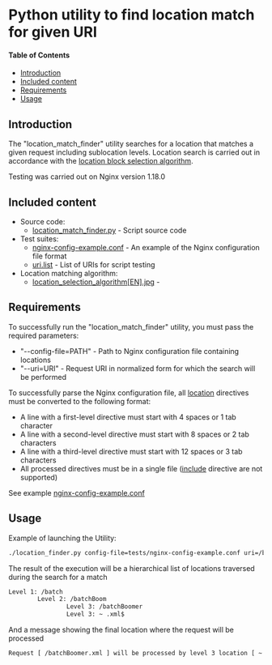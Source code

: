 # Python utility to find location match for given URI
#### Table of Contents
  - [Introduction](#introduction)
  - [Included content](#included-content)
  - [Requirements](#requirements)
  - [Usage](#usage)

## Introduction
The "location_match_finder" utility searches for a location that matches a given request including sublocation levels. Location search is carried out in accordance with the [location block selection algorithm](location_matching_algorithm/location_selection_algorithm[EN].jpg).

Testing was carried out on Nginx version 1.18.0


## Included content
  - Source code:
    - [location_match_finder.py](location_match_finder.py) - Script source code
  - Test suites:
    - [nginx-config-example.conf](tests/nginx-config-example.conf) - An example of the Nginx configuration file format
    - [uri.list](tests/uri.list) - List of URIs for script testing
  - Location matching algorithm:
    - [location_selection_algorithm[EN].jpg](location_matching_algorithm/location_selection_algorithm[EN].jpg) - 

## Requirements
To successfully run the "location_match_finder" utility, you must pass the required parameters:
  - "--config-file=PATH" - Path to Nginx configuration file containing locations
  - "--uri=URI" - Request URI in normalized form for which the search will be performed

To successfully parse the Nginx configuration file, all [location](http://nginx.org/en/docs/http/ngx_http_core_module.html#location) directives must be converted to the following format:
  - A line with a first-level directive must start with 4 spaces or 1 tab character
  - A line with a second-level directive must start with 8 spaces or 2 tab characters
  - A line with a third-level directive must start with 12 spaces or 3 tab characters
  - All processed directives must be in a single file ([include](http://nginx.org/ru/docs/ngx_core_module.html#include) directive are not supported)

See example [nginx-config-example.conf](tests/nginx-config-example.conf)

## Usage
Example of launching the Utility:
```bash
./location_finder.py config-file=tests/nginx-config-example.conf uri=/batchBoomer.xml
```

The result of the execution will be a hierarchical list of locations traversed during the search for a match
```bash
Level 1: /batch
        Level 2: /batchBoom
                Level 3: /batchBoomer
                Level 3: ~ .xml$
```
And a message showing the final location where the request will be processed
```bash
Request [ /batchBoomer.xml ] will be processed by level 3 location [ ~ .xml$ ]
```
